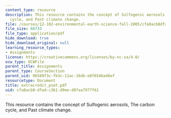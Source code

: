 ```yaml
---
content_type: resource
description: This resource contains the concept of Sulfogenic aerosols, The carbon
  cycle, and Past climate change.
file: /courses/12-102-environmental-earth-science-fall-2005/cfa8acb8dfadc361d9eed0faa7977f61_extracredit_pset.pdf
file_size: 66733
file_type: application/pdf
hide_download: true
hide_download_original: null
learning_resource_types:
- Assignments
license: https://creativecommons.org/licenses/by-nc-sa/4.0/
ocw_type: OCWFile
parent_title: Assignments
parent_type: CourseSection
parent_uid: 96589f3c-fb3c-11ac-16db-e8f654ba46ef
resourcetype: Document
title: extracredit_pset.pdf
uid: cfa8acb8-dfad-c361-d9ee-d0faa7977f61
---
```

This resource contains the concept of Sulfogenic aerosols, The carbon cycle, and Past climate change.